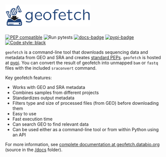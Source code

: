 # <img src="docs/img/geofetch_logo.svg" alt="geofetch logo" height="70">

[![PEP compatible](https://pepkit.github.io/img/PEP-compatible-green.svg)](https://pepkit.github.io)
![Run pytests](https://github.com/pepkit/geofetch/workflows/Run%20pytests/badge.svg)
[![docs-badge](https://readthedocs.org/projects/geofetch/badge/?version=latest)](https://geofetch.databio.org/en/latest/)
[![pypi-badge](https://img.shields.io/pypi/v/geofetch)](https://pypi.org/project/geofetch)
[![Code style: black](https://img.shields.io/badge/code%20style-black-000000.svg)](https://github.com/psf/black)

`geofetch` is a command-line tool that downloads sequencing data and metadata from GEO and SRA and creates [standard PEPs](https://pep.databio.org/). `geofetch` is hosted at [pypi](https://pypi.org/project/geofetch/). You can convert the result of geofetch into unmapped `bam` or `fastq` files with the included `sraconvert` command.

Key geofetch features:

- Works with GEO and SRA metadata
- Combines samples from different projects
- Standardizes output metadata
- Filters type and size of processed files (from GEO) before downloading them
- Easy to use
- Fast execution time
- Can search GEO to find relevant data
- Can be used either as a command-line tool or from within Python using an API

For more information, see [complete documentation at geofetch.databio.org](http://geofetch.databio.org) (source in the [/docs](/docs) folder).
